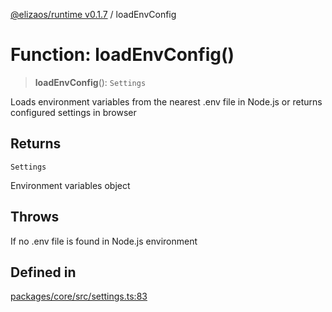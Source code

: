 [@elizaos/runtime v0.1.7](../index.md) / loadEnvConfig

# Function: loadEnvConfig()

> **loadEnvConfig**(): `Settings`

Loads environment variables from the nearest .env file in Node.js
or returns configured settings in browser

## Returns

`Settings`

Environment variables object

## Throws

If no .env file is found in Node.js environment

## Defined in

[packages/core/src/settings.ts:83](https://github.com/elizaOS/eliza/blob/main/packages/core/src/settings.ts#L83)
